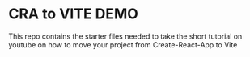 # CRA to VITE DEMO

This repo contains the starter files needed to take the short tutorial on youtube on how to move your project from Create-React-App to Vite
